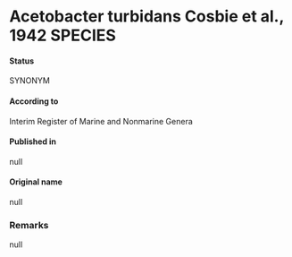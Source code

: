 # Acetobacter turbidans Cosbie et al., 1942 SPECIES

#### Status
SYNONYM

#### According to
Interim Register of Marine and Nonmarine Genera

#### Published in
null

#### Original name
null

### Remarks
null
